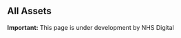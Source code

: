 ## All Assets

<div markdown="span" class="alert alert-warning" role="alert"><i class="fa fa-warning"></i><b> Important:</b> This page is under development by NHS Digital</div>